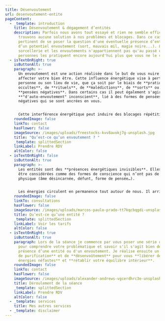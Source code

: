 ```yaml
---
title: Désenvoutement
url: desenvoutement-entite
pageContent:
  - _template: introduction
    title: Désenvoutement & dégagement d’entités
    description: Parfois nous avons tout essayé et rien ne semble efficace. Nous ne
      trouvons aucune solution à nos problèmes et blocages. Dans ce cas, il est
      pertinent de se poser la question d'une éventuelle présence d’entité ou
      d’un potentiel envoutement (sort, mauvais œil, magie noire...). La
      sorcellerie et les envoutements n'appartiennent pas qu'au passé et des
      personnes les pratiquent encore aujourd'hui plus que vous ne le croyez.
  - isTextOnRight: true
    isButtonAlt: true
    paragraph: >-
      Un envoutement est une action réalisée dans le but de vous nuire et
      affecter votre bien être. Cette influence énergétique vise à perturber la
      personne ou son lieu de vie, que ça soit par le biais de **pratiques
      occultes**, de **rituels**, de **malédictions**, de **sorts** ou de
      **pensées négatives**. Dans certains cas il peut également s'agir
      **"d'auto-envoutement" inconscient**, lié à des formes de pensées
      négatives qui se sont ancrées en vous.


      Cette interférence énergétique peut induire des blocages répétitifs, un sentiment de malchance, des problèmes relationnels et financiers, des perturbations émotionnelles, une fatigue intense ainsi que des problèmes de santé inexpliqués… En effet, un envoutement peut avoir un **impact profond sur plusieurs aspects de votre vie** (voire tous) que ça soit relationnel, amoureux, professionnel, matériel, physique, psychologique...
    roundedImage: false
    linkTo: contact
    hasFlower: false
    imageSource: /images/uploads/freestocks-kvv8avokj7g-unsplash.jpg
    title: "Qu’est-ce qu’un envoutement ? "
    _template: splittedSection
    linkLabel: Prendre RDV
    altColor: false
  - isTextOnRight: false
    isButtonAlt: true
    paragraph: >-
      Les entités sont des **présences énergétiques invisibles**. Elles peuvent
      être considérées comme des formes de conscience qui n’ont pas de corps
      physique (âme désincarnée, défunt, forme de pensée…). 


      Les énergies circulent en permanence tout autour de nous. Il arrive que des énergies étrangères, énergies parasites, entités, entrent dans notre environnement et notre champs énergétique. En effet, lorsque nos vibrations baissent, notre « système immunitaire énergétique » et nos protections énergétiques s’affaiblissent et peuvent laisser la porte ouverte à des entités qui viennent s’accrocher à nous. Toutes les entités ne sont pas malveillantes, cependant, une entité qui reste accrochée à nous va nous pomper notre énergie et affecter notre bien-être. Elles peuvent avoir différents impacts dans notre vie et provoquer des perturbations émotionnelles et physiques (troubles de l’humeur, tristesse et dépression, problèmes de santé et fatigue inexpliqués…). C’est pourquoi il est important de s’en débarrasser, en se purifiant et en se protégeant régulièrement.
    roundedImage: false
    linkTo: consultations
    hasFlower: false
    imageSource: /images/uploads/marcos-paulo-prado-tt7kqcbqgdi-unsplash-1-.jpg
    title: Qu’est-ce qu’une entité ?
    _template: splittedSection
    linkLabel: Voir les tarifs
    altColor: false
  - isTextOnRight: true
    isButtonAlt: true
    paragraph: Lors de la séance je commence par vous poser une série de questions
      pour comprendre votre problématique et savoir s'il s'agit bien de la
      présence d’une entité ou d'un envoutement. Je réalise ensuite un **rituel
      de purification** et de **désenvoûtement** pour vous **libérer de ces
      énergies néfastes** et **rétablir votre équilibre intérieur**.
    roundedImage: false
    linkTo: contact
    hasFlower: false
    imageSource: /images/uploads/alexander-andrews-vgcerdhrc3e-unsplash.jpg
    title: Déroulement de la séance
    _template: splittedSection
    linkLabel: Prendre RDV
    altColor: false
  - _template: services
    title: Mes autres services
  - _template: disclaimer
---
```

